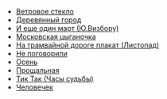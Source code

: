 * [Ветровое стекло](Ветровое%20стекло)
* [Деревянный город](Деревянный%20город)
* [И еще один март (Ю.Визбору)](И%20еще%20один%20март%20(Ю.Визбору))
* [Московская цыганочка](Московская%20цыганочка)
* [На трамвайной дороге плакат (Листопад)](На%20трамвайной%20дороге%20плакат%20(Листопад))
* [Не поговорили](Не%20поговорили)
* [Осень](Осень)
* [Прощальная](Прощальная)
* [Тик Так (Часы судьбы)](Тик%20Так%20(Часы%20судьбы))
* [Человечек](Человечек)